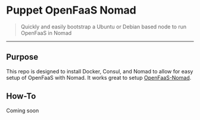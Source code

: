 # Puppet OpenFaaS Nomad
> Quickly and easily bootstrap a Ubuntu or Debian based node to run OpenFaaS in Nomad
---

## Purpose

This repo is designed to install Docker, Consul, and Nomad to allow for easy setup of OpenFaaS with Nomad. It works great to setup [OpenFaaS-Nomad](https://github.com/hashicorp/faas-nomad).

## How-To
Coming soon
